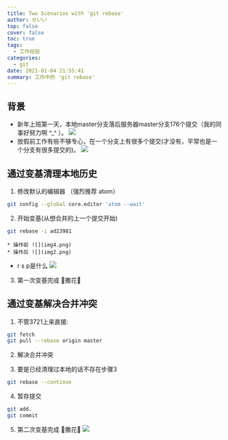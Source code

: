 ```yaml
---
title: Two Scenarios with 'git rebase'
author: せいい
top: false
cover: false
toc: true
tags:
  - 工作经验
categories:
  - git
date: 2021-01-04 21:55:41
summary: 工作中的 'git rebase'
---
```


## 背景
* 新年上班第一天，本地master分支落后服务器master分支176个提交（我的同事好努力啊 ^_^ ）。
![](img0.png)
* 放假前工作有些不够专心，在一个分支上有很多个提交(才没有，平常也是一个分支有很多提交的)。
![](img1.png)

## 通过变基清理本地历史
1. 修改默认的编辑器 （强烈推荐 atom）
```bash
git config --global core.editor 'atom --wait'
```
2. 开始变基(从想合并的上一个提交开始)
```bash
git rebase -i ad23981
```
    * 操作前 ![](img4.png)
    * 操作后 ![](img2.png)  
* r s p是什么
![](img3.png)

3. 第一次变基完成 🎉撒花🎉

## 通过变基解决合并冲突
1. 不管3721上来直接:
```bash
git fetch
git pull --rebase origin master
```
2. 解决合并冲突

3. 要是已经清理过本地的话不存在步骤3
```bash
git rebase --continue
```
4. 暂存提交
```bash
git add.
git commit
```
5. 第二次变基完成 🎉撒花🎉
![](img5.png)
